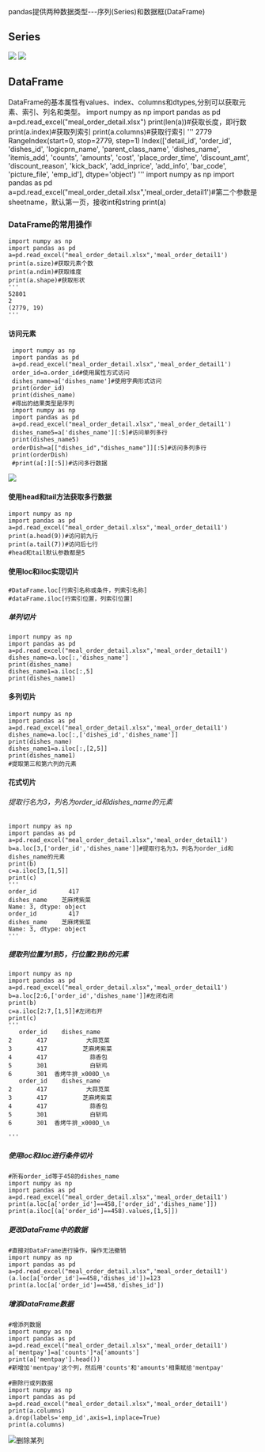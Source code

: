 pandas提供两种数据类型---序列(Series)和数据框(DataFrame)
 ## Series
![](https://github.com/moony1529/moon/blob/main/Python%E6%95%B0%E6%8D%AE%E5%88%86%E6%9E%90/pandas/0001.png)
![](https://github.com/moony1529/moon/blob/main/Python%E6%95%B0%E6%8D%AE%E5%88%86%E6%9E%90/pandas/0002.png)
 ## DataFrame
  DataFrame的基本属性有values、index、columns和dtypes,分别可以获取元素、索引、列名和类型。
  import numpy as np
  import pandas as pd
  a=pd.read_excel("meal_order_detail.xlsx")
  print(len(a))#获取长度，即行数
  print(a.index)#获取列索引
  print(a.columns)#获取行索引
  '''
  2779
  RangeIndex(start=0, stop=2779, step=1)
  Index(['detail_id', 'order_id', 'dishes_id', 'logicprn_name',
       'parent_class_name', 'dishes_name', 'itemis_add', 'counts', 'amounts',
       'cost', 'place_order_time', 'discount_amt', 'discount_reason',
       'kick_back', 'add_inprice', 'add_info', 'bar_code', 'picture_file',
       'emp_id'],
      dtype='object')
    '''
    import numpy as np
    import pandas as pd
    a=pd.read_excel("meal_order_detail.xlsx",'meal_order_detail1')#第二个参数是sheetname，默认第一页，接收int和string
    print(a)
 ### DataFrame的常用操作
    import numpy as np
    import pandas as pd
    a=pd.read_excel("meal_order_detail.xlsx",'meal_order_detail1')
    print(a.size)#获取元素个数
    print(a.ndim)#获取维度
    print(a.shape)#获取形状
    '''
    52801
    2
    (2779, 19)
    '''
#### 访问元素
     import numpy as np
     import pandas as pd
     a=pd.read_excel("meal_order_detail.xlsx",'meal_order_detail1')
     order_id=a.order_id#使用属性方式访问
     dishes_name=a['dishes_name']#使用字典形式访问
     print(order_id)
     print(dishes_name)
     #得出的结果类型是序列
     import numpy as np
     import pandas as pd
     a=pd.read_excel("meal_order_detail.xlsx",'meal_order_detail1')
     dishes_name5=a['dishes_name'][:5]#访问单列多行
     print(dishes_name5)
     orderDish=a[["dishes_id","dishes_name"]][:5]#访问多列多行
     print(orderDish)
     #print(a[:][:5])#访问多行数据
 ![](https://github.com/moony1529/moon/blob/main/Python%E6%95%B0%E6%8D%AE%E5%88%86%E6%9E%90/pandas/0003.png)
    
    
#### 使用head和tail方法获取多行数据
    import numpy as np
    import pandas as pd
    a=pd.read_excel("meal_order_detail.xlsx",'meal_order_detail1')
    print(a.head(9))#访问前九行
    print(a.tail(7))#访问后七行
    #head和tail默认参数都是5
#### 使用loc和iloc实现切片
    #DataFrame.loc[行索引名称或条件，列索引名称]
    #dataFrame.iloc[行索引位置，列索引位置]
##### 单列切片
    import numpy as np
    import pandas as pd
    a=pd.read_excel("meal_order_detail.xlsx",'meal_order_detail1')
    dishes_name=a.loc[:,'dishes_name']
    print(dishes_name)
    dishes_name1=a.iloc[:,5]
    print(dishes_name1)
#### 多列切片
    import numpy as np
    import pandas as pd
    a=pd.read_excel("meal_order_detail.xlsx",'meal_order_detail1')
    dishes_name=a.loc[:,['dishes_id','dishes_name']]
    print(dishes_name)
    dishes_name1=a.iloc[:,[2,5]]
    print(dishes_name1)
    #提取第三和第六列的元素
#### 花式切片
###### 提取行名为3，列名为order_id和dishes_name的元素
    import numpy as np
    import pandas as pd
    a=pd.read_excel("meal_order_detail.xlsx",'meal_order_detail1')
    b=a.loc[3,['order_id','dishes_name']]#提取行名为3，列名为order_id和dishes_name的元素
    print(b)
    c=a.iloc[3,[1,5]]
    print(c)
    '''
    order_id         417
    dishes_name    芝麻烤紫菜
    Name: 3, dtype: object
    order_id         417
    dishes_name    芝麻烤紫菜
    Name: 3, dtype: object
    '''
##### 提取列位置为1到5，行位置2到6的元素
    import numpy as np
    import pandas as pd
    a=pd.read_excel("meal_order_detail.xlsx",'meal_order_detail1')
    b=a.loc[2:6,['order_id','dishes_name']]#左闭右闭
    print(b)
    c=a.iloc[2:7,[1,5]]#左闭右开
    print(c)
    '''
       order_id    dishes_name
    2       417           大蒜苋菜
    3       417          芝麻烤紫菜
    4       417            蒜香包
    5       301            白斩鸡
    6       301  香烤牛排_x000D_\n
       order_id    dishes_name
    2       417           大蒜苋菜
    3       417          芝麻烤紫菜
    4       417            蒜香包
    5       301            白斩鸡
    6       301  香烤牛排_x000D_\n

    '''
##### 使用loc和iloc进行条件切片
    #所有order_id等于458的dishes_name
    import numpy as np
    import pandas as pd
    a=pd.read_excel("meal_order_detail.xlsx",'meal_order_detail1')
    print(a.loc[a['order_id']==458,['order_id','dishes_name']])
    print(a.iloc[(a['order_id']==458).values,[1,5]])
##### 更改DataFrame中的数据
    #直接对DataFrame进行操作，操作无法撤销
    import numpy as np
    import pandas as pd
    a=pd.read_excel("meal_order_detail.xlsx",'meal_order_detail1')
    (a.loc[a['order_id']==458,'dishes_id'])=123
    print(a.loc[a['order_id']==458,'dishes_id'])
##### 增添DataFrame数据
    #增添列数据
    import numpy as np
    import pandas as pd
    a=pd.read_excel("meal_order_detail.xlsx",'meal_order_detail1')
    a['mentpay']=a['counts']*a['amounts']
    print(a['mentpay'].head())
    #新增加'mentpay'这个列，然后用'counts'和'amounts'相乘赋给'mentpay'
    
    #删除行或列数据
    import numpy as np
    import pandas as pd
    a=pd.read_excel("meal_order_detail.xlsx",'meal_order_detail1')
    print(a.columns)
    a.drop(labels='emp_id',axis=1,inplace=True)
    print(a.columns)
![删除某列](https://github.com/moony1529/moon/blob/main/Python%E6%95%B0%E6%8D%AE%E5%88%86%E6%9E%90/pandas/0004.png)
    
    

    
    
    
    
    
    
    
    
    
    
    
    
    
    
    
    
    
    
    
    
    
    
    
     
    
    
    
    
    
    
    
    
    
    
    
    
